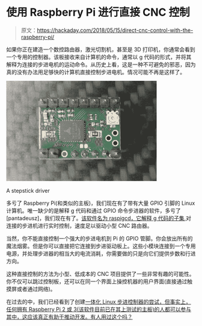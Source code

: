 # 使用 Raspberry Pi 进行直接 CNC 控制

> 原文：<https://hackaday.com/2018/05/15/direct-cnc-control-with-the-raspberry-pi/>

如果你正在建造一个数控路由器，激光切割机，甚至是 3D 打印机，你通常会看到一个专用的控制器。该板接收来自计算机的命令，通常以 g 代码的形式，并将其解释为连接的步进电机的运动命令。从历史上看，这是一种不可避免的邪恶，因为真的没有办法用足够快的计算机直接控制步进电机。情况可能不再是这样了。

[![](img/807c7d634c2a3ebfaeb906c66c3a96ea.png)](https://hackaday.com/wp-content/uploads/2016/09/tmc_bottom.jpg)

A stepstick driver

多亏了 Raspberry Pi(和类似的主板)，我们现在有了带有大量 GPIO 引脚的 Linux 计算机。唯一缺少的是解释 g 代码和通过 GPIO 命令步进器的软件，多亏了[pantadeusz]，我们现在有了。[该软件名为 raspigcd，它解释 g 代码的子集](https://github.com/pantadeusz/raspigcd),对连接的步进机进行实时控制，速度足以驱动小型 CNC 路由器。

当然，你不能直接控制一个强大的步进电机到 Pi 的 GPIO 管脚。你会放出所有的魔法烟雾。但是你可以直接把它连接到步进驱动板上。这些小模块连接到一个专用电源，并处理步进器的相当大的电流消耗，你需要做的只是向它们提供步数和行进方向。

这种直接控制的方法为小型、低成本的 CNC 项目提供了一些非常有趣的可能性。你不仅可以跳过控制板，还可以在同一个界面上操控机器的用户界面(直接通过触摸屏或者通过网络)。

在过去的中，我们已经看到了创建[一体化 Linux 步进控制器的尝试，但事实上，任何拥有 Raspberry Pi 2 或 3(该软件目前已在其上测试的主板)的人都可以参与其中，这应该真正有助于推动开发。有人用过这个吗？](https://hackaday.com/2018/03/25/turning-the-beaglebone-on-a-chip-into-a-3d-printer-controller/)